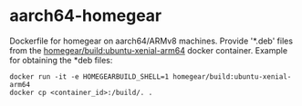 # aarch64-homegear

Dockerfile for homegear on aarch64/ARMv8 machines. Provide '*.deb' files from the [homegear/build:ubuntu-xenial-arm64](https://hub.docker.com/r/homegear/build/tags/) docker container.
Example for obtaining the *deb files:
```
docker run -it -e HOMEGEARBUILD_SHELL=1 homegear/build:ubuntu-xenial-arm64
docker cp <container_id>:/build/. .
```
